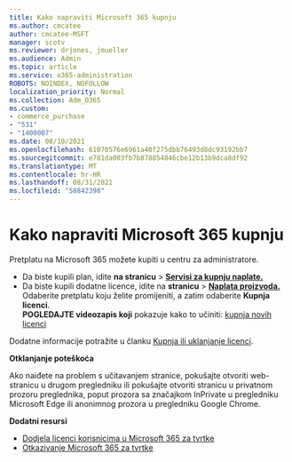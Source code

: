 ```yaml
---
title: Kako napraviti Microsoft 365 kupnju
ms.author: cmcatee
author: cmcatee-MSFT
manager: scotv
ms.reviewer: drjones, jmueller
ms.audience: Admin
ms.topic: article
ms.service: o365-administration
ROBOTS: NOINDEX, NOFOLLOW
localization_priority: Normal
ms.collection: Adm_O365
ms.custom:
- commerce_purchase
- "531"
- "1400007"
ms.date: 08/10/2021
ms.openlocfilehash: 61070576e6961a40f275dbb76493d8dc93192bb7
ms.sourcegitcommit: e781da003fb7b878854846cbe12b13b9dca8df92
ms.translationtype: MT
ms.contentlocale: hr-HR
ms.lasthandoff: 08/31/2021
ms.locfileid: "58842398"
---
```

# <a name="how-to-make-a-microsoft-365-purchase"></a>Kako napraviti Microsoft 365 kupnju

Pretplatu na Microsoft 365 možete kupiti u centru za administratore.
  
- Da biste kupili plan, idite **na stranicu** \> **[Servisi za kupnju naplate.](https://go.microsoft.com/fwlink/p/?linkid=868433)**
- Da biste kupili dodatne licence, idite na **stranicu** \> **[Naplata proizvoda.](https://go.microsoft.com/fwlink/p/?linkid=842054)** Odaberite pretplatu koju želite promijeniti, a zatim odaberite **Kupnja licenci**.\
**POGLEDAJTE videozapis koji** pokazuje kako to učiniti: [kupnja novih licenci](https://go.microsoft.com/fwlink/p/?linkid=2154857)
  
Dodatne informacije potražite u članku [Kupnja ili uklanjanje licenci](https://docs.microsoft.com/microsoft-365/commerce/licenses/buy-licenses).

**Otklanjanje poteškoća**

Ako naiđete na problem s učitavanjem stranice, pokušajte otvoriti web-stranicu u drugom pregledniku ili pokušajte otvoriti stranicu u privatnom prozoru preglednika, poput prozora sa značajkom InPrivate u pregledniku Microsoft Edge ili anonimnog prozora u pregledniku Google Chrome.

**Dodatni resursi**
  
- [Dodjela licenci korisnicima u Microsoft 365 za tvrtke](https://docs.microsoft.com/microsoft-365/admin/add-users/add-users)
- [Otkazivanje Microsoft 365 za tvrtke](https://docs.microsoft.com/microsoft-365/commerce/subscriptions/cancel-your-subscription)